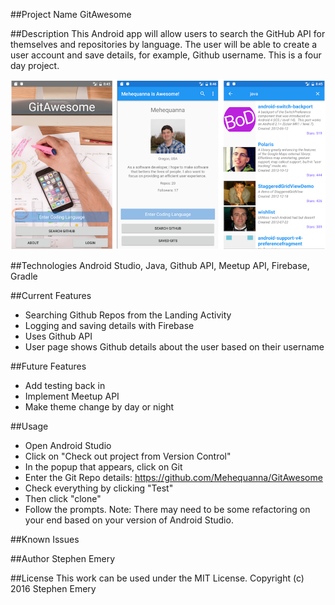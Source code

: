 ##Project Name
GitAwesome

##Description
This Android app will allow users to search the GitHub API for themselves and repositories by language. The user will be able to create a user account and save details, for example, Github username. This is a four day project.

![screenshot of project](gitawesome2.png)

##Technologies
Android Studio, Java, Github API, Meetup API, Firebase, Gradle

##Current Features
* Searching Github Repos from the Landing Activity
* Logging and saving details with Firebase
* Uses Github API
* User page shows Github details about the user based on their username

##Future Features
* Add testing back in
* Implement Meetup API
* Make theme change by day or night

##Usage
* Open Android Studio
* Click on "Check out project from Version Control"
* In the popup that appears, click on Git
* Enter the Git Repo details: https://github.com/Mehequanna/GitAwesome
* Check everything by clicking "Test"
* Then click "clone"
* Follow the prompts. Note: There may need to be some refactoring on your end based on your version of Android Studio.

##Known Issues

##Author
Stephen Emery

##License
This work can be used under the MIT License.
Copyright (c) 2016 Stephen Emery
